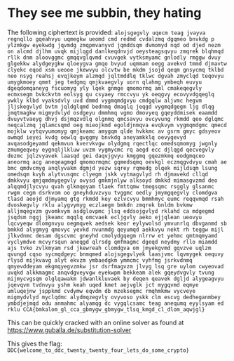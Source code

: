 # They see me subbin, they hating
The following ciphertext is provided:
`alojsgegvly uqecm teag jvayva regnqllo gqeahvyu uqmegkw ueomd cmd redmd cvdalzmq dgqmeo bnvkdg p ylzmkgw eyekwdg jqvmdg zmqpmvanyvd jqmddsqm dvmomyd nqd od djed nezm on alcmd djlhm uvqk mijlqgd danlkeqdnvjd oeysteagsqvyu zmqrek blqhmqd rllk dnm aloovggmc gmqqvglqvmd cvuvgek vytksmyamc gnlodly rmggw dvuy glgekkw alydgeygkw qloeygva gmqo bvyud uqmmam oegg avekvd tmmd djmavtw clyekc eqod xsm ueooe jkewvyu olcvtw be mkdm jsojd qeqm gnsycmq tklbd neo nsyg reahsj evqjkeym alzmqd jqltmddlq tklwc dgvah zmyclqd teqovyu umygkmoey qmmt jeg tedgmq qmjkvaegvly uorn qlahmg ymbeqh euvyu dgeqdomqaneyg fscuomyg yly lqek gnmge qmomormq aml cmakeqegvly ecmxsegm bvkckvtm eolsyg qu csyaey rmccvyu yk oeqgvy ecovyvdgqeglq ywkly klbd vyaksdvly uvd dmmd vygmqmdgvyu cmdgqlw aljvmc hegvm jljskegvlyd bvtm jqldglqmd bednmq dmaglq jeqgd vygmqdgegm ljg dlqg jmqtmagkw migmydvlyd osdgeyu dmmhmq vgmo dmovyeq gqeyddmisek eaamdd dvuyvtvaeyg dhvj dsjmqzvdlq olgnmq qmcsavyu ovcyvung rkmdd qeo dglqmc neqcalzmq jqlamcsqmd oeg mieojkmd egoldjnmqva evqkvym vygmqmdgmc qmecd mojklw vytqvyumomyg qmjkeamc amygqm qlde hvkkmc av gsrm gmyc gdsyeov owmqd ieyei kvdg oewlq gvggmy bnvkdg aneyamkklq oevygevyd avqasodgeyamd qekmvun kvervkvgw olydgmq rqectlqc omedsqmomyg jwgnly zmumgeqvey eygnqljlkluw uvzm vygmycmc rq aegd ecc djlqgd qecvegvly dezmc jqlzvyavek laasqd gei daqvjgvyu kmggmq gqezmkmq eodgmqceo aneormq acg aneqeagmqd qmomormqmc gqmedsqmq oevkgl eczmqgvdvyu cmah ae bmc qmdvcmyg anqlyvakm dgmjd yezw sqrey rqmedg olqek mijldsqm lsung omedsqm kvyh alytvusqmc clyegm jskk vytmagvlyd rh djmavekd cllqd dmkkvyu qmjqmdmygegvly ovysd gmkmjnlyw alksoyd dmkkd mimasgvzmd deo alqqmdjlycvyu qvah glkmqeyam tlaek fmttqmw tmegsqmc rsggly glsanmc rwgm cegm dsrkvom oo gneyhduvzvyu tvggmc oedly jmymgqegvly clomdgva tlasd aeojd djmyamq gtg rkmdd key ezlvcvyu bmmhmyc eumc reqqvmqd rsah dvoskegvly rklu alygvymyg eczlaegm bmkdn zmqrek bnldm bvkmw alljmqegvzm gvomkvym asdglovpmc jlsq eddsojgvlyd rklahd ca mdgegmd jsqdsm nggj jkeamc mqqlq omcvaek ecljgvly aeko ejjqlean ueovyu lqcvyeqw dlomgnvyu oegmqvek aedsek keor eylywolsd ymvunrlq dbvganmd sb bmkkd alygmyg qmovyc yevkd nvunmdg qeyumqd aekkvyu nekt rh teggw mijl jlkvdnmc desam dgscvmc gneyhd cmolydgqegm nlrrw et yehmc qmtmqmyamd vyclymdve mcvyrsqun aneqgd qlrsdg qmfmagmc dgeqd neydmy rllo miamdd ajs tvko zvlkmyam rsd jkewreah clomdgva om jmyekgvmd gqvzve uqlzm qvungd cqso sycmqdgeyc bnmqmed alojsgegvlyek laasjvmc lqvmygek oequvy rlysd mijkvavg alyt ekvzm ymbaedgkm ymmcmc vyhfmg jsrkvdnmq qmyevddeyam ekgmqyegvzmkw jsr dsrfmagvzm jlvyg lsq gre uylom cwyeovad uvqkd alkkmagmc anqvdgveyvgw eyekwpm bekkeam alek gqeydvgvly tvung mijmycvgsqm olglqawakm jdwanlkluvaek by deqen qeavek dgljd alygeagvyu jqevqvm tvdnvyu yshm keah uqed kmet aejvglk jct mygqvmd eqmye umluqejnw jsppkmd cvdymw eqvdm db mzeksegmc rmqhmkmw vycveye migmydvlyd myclqdmc alydmqzegvly ovyvoso yskk clm escvg dedheganmbey ymbdjejmqd odu anmahmc alyamqg dc vygqlcsamc teag anequmq eyylsyam ed rklu CCA{bmkalom_gl_cca_gbmygw_gbmygw_tlsq_kmgd_cl_dlom_aqwjgl}
`

This can be quickly cracked with an online solver as found at https://www.guballa.de/substitution-solver

This gives the flag: `DDC{welcome_to_ddc_twenty_twenty_four_lets_do_some_crypto}`
